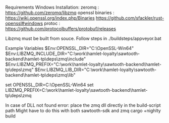 
Requirements
Windows Installation:
zeromq : https://github.com/zeromq/libzmq
openssl binaries : https://wiki.openssl.org/index.php/Binaries https://github.com/sfackler/rust-openssl#windows
protoc : https://github.com/protocolbuffers/protobuf/releases



Libzmq must be built from souce.  Follow steps in ./buildsteps/appveyor.bat


Example Variables
$Env:OPENSSL_DIR="C:\OpenSSL-Win64"
$Env:LIBZMQ_INCLUDE_DIR="C:\work\hamlet-loyalty\sawtooth-backend\hamlet-tp\deps\zmq\include"
$Env:LIBZMQ_PREFIX="C:\work\hamlet-loyalty\sawtooth-backend\hamlet-tp\deps\zmq"
$Env:LIBZMQ_LIB_DIR="C:\work\hamlet-loyalty\sawtooth-backend\hamlet-tp\deps\zmq\lib"

set OPENSSL_DIR=C:\OpenSSL-Win64
set LIBZMQ_PREFIX=C:\work\hamlet-loyalty\sawtooth-backend\hamlet-tp\deps\zmq

In case of DLL not found error: place the zmq dll directly in the build-script path
Might have to do this with both sawtooth-sdk and zmq
cargo +nighlty build